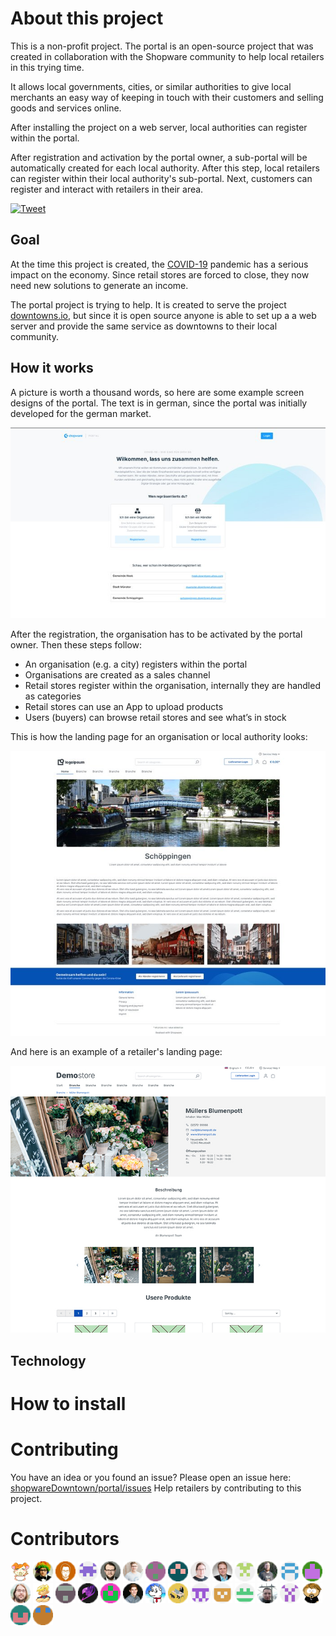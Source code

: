 # About this project

This is a non-profit project.
The portal is an open-source project that was created in collaboration with the Shopware community to help local retailers in this trying time.

It allows local governments, cities, or similar authorities to give local merchants an easy way of
keeping in touch with their customers and selling goods and services online.

After installing the project on a web server, local authorities can register within the portal.

After registration and activation by the portal owner, a sub-portal will be automatically created for each local authority.
After this step, local retailers can register within their local authority's sub-portal.
Next, customers can register and interact with retailers in their area.

[![Tweet](https://img.shields.io/twitter/url/http/shields.io.svg?style=social)](https://twitter.com/intent/tweet?text=Support%20your%20local%20merchants%21&url=https%3A%2F%2Fgithub.com%2FshopwareDowntown%2Fportal&via=ShopwareDevs&hashtags=Shopware6,community)

## Goal

At the time this project is created, the [COVID-19](https://en.wikipedia.org/wiki/Coronavirus_disease_2019) pandemic
has a serious impact on the economy. Since retail stores are forced to close, they now need new solutions to generate
an income.

The portal project is trying to help. It is created to serve the project [downtowns.io](https://downtowns.io/), but since
it is open source anyone is able to set up a a web server and provide the same service as downtowns to their local community. 

## How it works

A picture is worth a thousand words, so here are some example screen designs of the portal. The text is in german,
since the portal was initially developed for the german market.

![The registration page](readme_sc_registration.jpg?raw=true "The registration page") 

After the registration, the organisation has to be activated by the portal owner. Then these steps follow:


- An organisation (e.g. a city) registers within the portal
- Organisations are created as a sales channel
- Retail stores register within the organisation, internally they are handled as categories
- Retail stores can use an App to upload products
- Users (buyers) can browse retail stores and see what’s in stock
 
This is how the landing page for an organisation or local authority looks:

![Landing page for a local authority](readme_sc_lp_org.jpg?raw=true "Landing page for a local authority")

And here is an example of a retailer's landing page: 
 
![Landing page for a retailer](readme_sc_lp_retail.jpg?raw=true "Landing page for a retailer") 

## Technology

# How to install

# Contributing

You have an idea or you found an issue? Please open an issue here: [shopwareDowntown/portal/issues](https://github.com/shopwareDowntown/portal/issues)
Help retailers by contributing to this project. 

# Contributors

[![shyim](avatars/shyim.png?raw=true "shyim")](https://github.com/shyim) [![arnoldstoba](avatars/arnoldstoba.png?raw=true "arnoldstoba")](https://github.com/arnoldstoba) [![PaddyS](avatars/paddys.png?raw=true "PaddyS")](https://github.com/PaddyS) [![FloBWer](avatars/flobwer.png?raw=true "FloBWer")](https://github.com/FloBWer) [![JanPietrzyk](avatars/janpietrzyk.png?raw=true "JanPietrzyk")](https://github.com/JanPietrzyk) [![PascalThesing](avatars/pascalthesing.png?raw=true "PascalThesing")](https://github.com/PascalThesing) ![Kevin Mattutat](avatars/kevin-mattutat-spaceparrots-dekevin-mattutat.png?raw=true "Kevin Mattutat") ![Andreas Wolf](avatars/a-wolf-shopware-comandreas-wolf.png?raw=true "Andreas Wolf") [![and-wolf](avatars/and-wolf.png?raw=true "and-wolf")](https://github.com/and-wolf) [![oterhaar](avatars/oterhaar.png?raw=true "oterhaar")](https://github.com/oterhaar) [![MalteJanz](avatars/maltejanz.png?raw=true "MalteJanz")](https://github.com/MalteJanz) [![seggewiss](avatars/seggewiss.png?raw=true "seggewiss")](https://github.com/seggewiss) [![maike93](avatars/maike93.png?raw=true "maike93")](https://github.com/maike93) ![Maike Sestendrup](avatars/m-sestendrup-shopware-commaike-sestendrup.png?raw=true "Maike Sestendrup") [![marcelbrode](avatars/marcelbrode.png?raw=true "marcelbrode")](https://github.com/marcelbrode) [![swDennis](avatars/swdennis.png?raw=true "swDennis")](https://github.com/swDennis) ![Oliver Terhaar](avatars/o-terhaar-shopware-comoliver-terhaar.png?raw=true "Oliver Terhaar") [![xPand4B](avatars/xpand4b.png?raw=true "xPand4B")](https://github.com/xPand4B) ![Carlos Jansen](avatars/c-jansen-shopware-comcarlos-jansen.png?raw=true "Carlos Jansen") [![Carlosjan](avatars/carlosjan.png?raw=true "Carlosjan")](https://github.com/Carlosjan) [![Draykee](avatars/draykee.png?raw=true "Draykee")](https://github.com/Draykee) [![jakob-kruse](avatars/jakob-kruse.png?raw=true "jakob-kruse")](https://github.com/jakob-kruse) [![lukasrump](avatars/lukasrump.png?raw=true "lukasrump")](https://github.com/lukasrump) [![SebastianFranze](avatars/sebastianfranze.png?raw=true "SebastianFranze")](https://github.com/SebastianFranze) [![Christian-Rades](avatars/christian-rades.png?raw=true "Christian-Rades")](https://github.com/Christian-Rades) [![florianklockenkemper](avatars/florianklockenkemper.png?raw=true "florianklockenkemper")](https://github.com/florianklockenkemper) [![niklas-rudde](avatars/niklas-rudde.png?raw=true "niklas-rudde")](https://github.com/niklas-rudde) [![dnoegel](avatars/dnoegel.png?raw=true "dnoegel")](https://github.com/dnoegel) ![Jakob Kruse](avatars/j-kruse-shopware-comjakob-kruse.png?raw=true "Jakob Kruse") ![Luke Wenkers](avatars/l-wenkers-shopware-comluke-wenkers.png?raw=true "Luke Wenkers") 